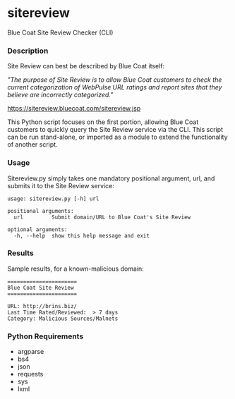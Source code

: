 # sitereview
Blue Coat Site Review Checker (CLI)

### Description

Site Review can best be described by Blue Coat itself:

*"The purpose of Site Review is to allow Blue Coat customers to check the current categorization of WebPulse URL ratings and report sites that they believe are incorrectly categorized."*

https://sitereview.bluecoat.com/sitereview.jsp

This Python script focuses on the first portion, allowing Blue Coat customers to quickly query the Site Review service via the CLI. This script can be run stand-alone, or imported as a module to extend the functionality of another script.

### Usage

Sitereview.py simply takes one mandatory positional argument, url, and submits it to the Site Review service:

```
usage: sitereview.py [-h] url

positional arguments:
  url         Submit domain/URL to Blue Coat's Site Review

optional arguments:
  -h, --help  show this help message and exit
```

### Results

Sample results, for a known-malicious domain:

```
======================
Blue Coat Site Review
======================

URL: http://brins.biz/
Last Time Rated/Reviewed:  > 7 days
Category: Malicious Sources/Malnets
```

### Python Requirements

* argparse
* bs4
* json
* requests
* sys
* lxml

